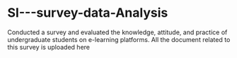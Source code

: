 # SI---survey-data-Analysis
Conducted a survey and evaluated the knowledge, attitude, and practice of undergraduate students on e-learning platforms.
All the document related to this survey is uploaded here
